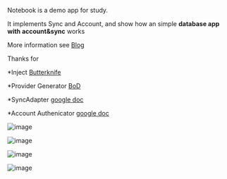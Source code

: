 Notebook is a demo app for study.

It implements Sync and Account, and show how an simple **database app with account&sync** works

More information see [Blog](http://talentprince.github.io)

Thanks for

*Inject
[Butterknife](https://github.com/JakeWharton/butterknife)

*Provider Generator
[BoD](https://github.com/BoD/android-contentprovider-generator)

*SyncAdapter
[google doc](http://developer.android.com/training/sync-adapters/creating-sync-adapter.html)

*Account Authenicator
[google doc](http://developer.android.com/training/sync-adapters/creating-authenticator.html)


![image](https://github.com/talentprince/Notebook/raw/master/login.png)

![image](https://github.com/talentprince/Notebook/raw/master/nootbook.png)

![image](https://github.com/talentprince/Notebook/raw/master/noting.png)

![image](https://github.com/talentprince/Notebook/raw/master/sync.png)